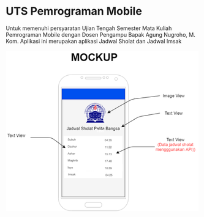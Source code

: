 # UTS Pemrograman Mobile
Untuk memenuhi persyaratan Ujian Tengah Semester Mata Kuliah Pemrograman Mobile dengan Dosen Pengampu Bapak Agung Nugroho, M. Kom.
Aplikasi ini merupakan aplikasi Jadwal Sholat dan Jadwal Imsak
<br>
<br>
<img src="https://github.com/KSofi/UTSPemrogMobile/blob/master/Mockup%20Android.png" />
